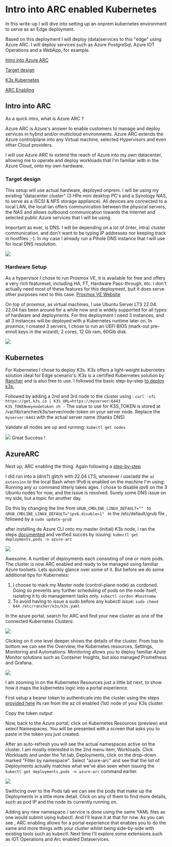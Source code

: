 # Intro into ARC enabled Kubernetes

In this write-up I will dive into setting up an onprem kubernetes environment to serve as an Edge deployment. 

Based on this deployment I will deploy (data)services to this "edge"  using Azure ARC. I will deploy services such as Azure PostgreSql, Azure IOT Operations and a WebApp, for example. 

[Intro into Azure ARC](https://github.com/verboompj/arc_kubernetes/blob/main/arc_enabled_k3s.md#intro-into-arc)

[Target design](https://github.com/verboompj/arc_kubernetes/blob/main/arc_enabled_k3s.md#target-design)

[K3s Kubernetes](https://github.com/verboompj/arc_kubernetes/blob/main/arc_enabled_k3s.md#kubernetes)

[ARC Enabling](https://github.com/verboompj/arc_kubernetes/blob/main/arc_enabled_k3s.md#azurearc)

## Intro into ARC
As a quick intro, what is Azure ARC ? 

Azure ARC is Azure's answer to enable customers to manage and deploy services in hybrid and/or multicloud environments. Azure ARC extends the Azure controlplane into any Virtual machine, selected Hypervisors and even other Cloud providers. 

I will use Azure ARC to extend the reach of Azure into my own datacenter, allowing me to operate and deploy workloads that I'm familiar with in the Azure Cloud, onto my own hardware.


### Target design 

This setup will use actual hardware, deployed onprem. I will be using my existing "datacenter cluster" (3 HPe mini desktop PC's and a Synology NAS, to serve as a iSCSI & NFS storage appliance). 
All devices are connected to a local LAN, the local lan offers communication between the physical servers, the NAS and allows outbound communication towards the Internet and selected public Azure services that I will be using.

Important as ever, is DNS. I will be depending on a lot of (inter, intra) cluster communication, and don't want to be typing IP addresses nor keeping track in hostfiles ;-). In my case I already run a Pihole DNS instance that I will use for local DNS resolution.

![](https://github.com/verboompj/arc_kubernetes/blob/main/pictures/overview_hw.png)

### Hardware Setup

As a hypervisor I chose to run Proxmox VE, it is available for free and offers a very rich featureset, including HA, FT, Hardware Pass-through, etc. 
I don't actually need most of these features for this deployment, buit it does serve other purposes next to this case. [Proxmox VE Website](https://www.proxmox.com/en/downloads)

On top of proxmox, as virtual machines, I use Ubuntu Server LTS 22.04. 22.04 has been around for a while now and is widely supported for all types of hardware and deployments. For this deployment I need 3 instances, and all 3 instances will be deployed with a Kubernetes runtime later on.
In proxmox, I created 3 servers, I chose to run an UEFI BIOS (mark-out pre-enroll keys in the wizard), 2 cores, 12 Gb ram, 60Gib disk. 

![](https://github.com/verboompj/arc_kubernetes/blob/main/pictures/proxmox_host.png)

## Kubernetes

For Kubernetes I chose to deploy K3s. K3s offers a light-weight kubernetes solution ideal for Edge scenario's. K3s is a certified Kubernetes solution by [Rancher](https://www.rancher.com/products/k3s) and is also free to use. 
I followed the basic step-by-step [to deploy k3s.](https://learn.microsoft.com/en-us/azure/iot-operations/deploy-iot-ops/howto-prepare-cluster?tabs=ubuntu#create-a-cluster) 

Followed by adding a 2nd and 3rd node to the cluster using :  `curl -sfL https://get.k3s.io | K3S_URL=https://myserver:6443 K3S_TOKEN=mynodetoken sh -`
The value to use for K3S_TOKEN is stored at /var/lib/rancher/k3s/server/node-token on your server node. Replace the `myserver:6443` with the actual server name (thanks DNS) 

Validate all nodes are up and running: `kubectl get nodes`

![](https://github.com/verboompj/arc_kubernetes/blob/main/pictures/kubectl.png)
Great Success ! 

## AzureARC

Next up, ARC enabling the thing. Again following a [step-by-step](https://learn.microsoft.com/en-us/azure/iot-operations/deploy-iot-ops/howto-prepare-cluster?tabs=ubuntu#arc-enable-your-cluster)

I did run into a (dns?) glitch with 22.04 LTS; whenever i use/add the `az extension` to the local Bash when IPv6 is enabled on the machine I'm using: Running any `az` command litterly takes ages. 
I chose to disable ipv6 on the 3 Ubuntu nodes for now, and the issue is resolved. Surely some DNS issue on my side, but a topic for another day. 

Do this by changing the line from `GRUB_CMDLINE_LINUX_DEFAULT="" ` to `GRUB_CMDLINE_LINUX_DEFAULT="ipv6.disable=1" ` in the /etc/default/grub file , followed by a `sudo update-grub`

after installing de Azure CLI onto my master (initial) K3s node, i ran the steps [documented](https://learn.microsoft.com/en-us/azure/iot-operations/deploy-iot-ops/howto-prepare-cluster?tabs=ubuntu#arc-enable-your-cluster) and verified succes by issuing: `kubectl get deployments,pods -n azure-arc`

![](https://github.com/verboompj/arc_kubernetes/blob/main/pictures/kubectl_arc.png)

Awesome. A number of deployments each consisting of one or more pods. The cluster is now ARC enabled and ready to be managed using familiar Azure toolsets. Lets quickly glance over some of it. But before we do some additional tips for Kubernetes:

1. I choose to mark my Master node (control-plane node) as cordoned. Doing so prevents any further scheduling of pods on the node itself, isolating it to do management tasks only. `kubectl cordon #hostname`
2. To avoid having to issue a sudo before any kubectl issue:  `sudo chmod 644 /etc/rancher/k3s/k3s.yaml` 

In the azure portal, search for ARC and find your new cluster as one of the connected Kubernetes Clusters:

![](https://github.com/verboompj/arc_kubernetes/blob/main/pictures/arcportal.png)

Clicking on it one level deeper shows the details of the cluster. From top to bottom we can see the Overview, the Kubernetes resources, Settings, Monitoring and Automations.
Monitoring allows you to deploy familiar Azure Monitor solutions such as Container Insights, but also managed Prometheus and Grafana. 

![](https://github.com/verboompj/arc_kubernetes/blob/main/pictures/arccluster.png)

I am zooming in on the Kubernetes Resources just a little bit next, to show how it maps the kubernetes logic into a portal experience.

First setup a bearer token to authenticate into the cluster using the steps [provided here](https://learn.microsoft.com/en-us/azure/azure-arc/kubernetes/cluster-connect?tabs=azure-cli%2Cagent-version#service-account-token-authentication-option) 
Its ran from the az cli enabled (1st) node of your K3s cluster. 

Copy the token output 

Now, back to the Azure portal, click on Kubernetes Resources (preview) and select Namespaces. You will be presented with a screen that asks you to paste in the token you just created.

After an auto-refresh you will see the actual namespaces active on the cluster. I am mostly interested in the 2nd menu item, Workloads. Click Workloads and under the 1st tab, Deployments, click on the drop-down marked "Filter by namespace".
Select "azure-arc" and see that the list of Deployments actually matches what we've also seen when issuing the `kubectl get deployments,pods -n azure-arc` command earlier. 

![](https://github.com/verboompj/arc_kubernetes/blob/main/pictures/arcworkloads.png)

Swithcing over to the Pods tab we can see the pods that make up the Deployments in a little more detail. Click on any of them to find more details, such as pod IP and the node its currently running on.

[](https://github.com/verboompj/arc_kubernetes/blob/main/pictures/poddetails.png)

Adding any new namespace / service is done using the same YAML files as one would submit using kubectl. 
And I'll leave it at that for now. As you can see , ARC enabling allows for a portal experience that enables you to do the same and more things with your cluster whilst being side-by-side with existing tools such as kubectl.
Next time I'll explore some extensions such as IOT Operations and Arc enabled Dataservices.


